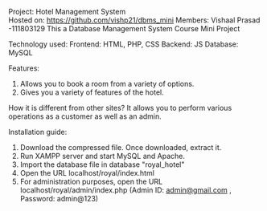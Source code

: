 Project: Hotel Management System  
Hosted on: https://github.com/vishp21/dbms_mini
Members: Vishaal Prasad -111803129
This a Database Management System Course Mini Project

Technology used:
Frontend: HTML, PHP, CSS
Backend: JS
Database: MySQL

Features:
1. Allows you to book a room from a variety of options.
2. Gives you a variety of features of the hotel.

How it is different from other sites?
It allows you to perform various operations as a customer as well as an admin.

Installation guide:
1. Download the compressed file. Once downloaded, extract it.
2. Run XAMPP server and start MySQL and Apache.
3. Import the database file in database "royal_hotel"
4. Open the URL localhost/royal/index.html
5. For administration purposes, open the URL localhost/royal/admin/index.php (Admin ID: admin@gmail.com , Password: admin@123)
